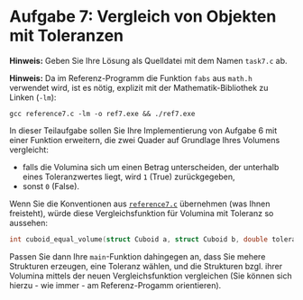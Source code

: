 # Aufgabe 7: Vergleich von Objekten mit Toleranzen

**Hinweis:** Geben Sie Ihre Lösung als Quelldatei mit dem Namen `task7.c` ab.

**Hinweis:** Da im Referenz-Programm die Funktion `fabs` aus `math.h` verwendet wird, ist es nötig, explizit mit der Mathematik-Bibliothek zu Linken (`-lm`): 
```shell
gcc reference7.c -lm -o ref7.exe && ./ref7.exe 
```

In dieser Teilaufgabe sollen Sie Ihre Implementierung von Aufgabe 6 mit einer Funktion erweitern, die zwei Quader auf Grundlage Ihres Volumens vergleicht: 
- falls die Volumina sich um einen Betrag unterscheiden, der unterhalb eines Toleranzwertes liegt, wird `1` (True) zurückgegeben, 
- sonst `0` (False).

Wenn Sie die Konventionen aus [`reference7.c`](reference7.c) übernehmen (was Ihnen freisteht), würde diese Vergleichsfunktion für Volumina mit Toleranz so aussehen:
```c
int cuboid_equal_volume(struct Cuboid a, struct Cuboid b, double tolerance);
```

Passen Sie dann Ihre `main`-Funktion dahingegen an,
dass Sie mehere Strukturen erzeugen, eine Toleranz wählen, und die Strukturen bzgl. ihrer Volumina mittels der neuen Vergleichsfunktion vergleichen (Sie können sich hierzu - wie immer - am Referenz-Progamm orientieren).